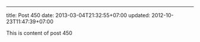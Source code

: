 ---
title: Post 450
date: 2013-03-04T21:32:55+07:00
updated: 2012-10-23T11:47:39+07:00

This is content of post 450